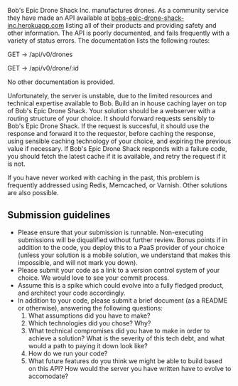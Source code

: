 Bob's Epic Drone Shack Inc. manufactures drones. As a community service they have made an API available at
[bobs-epic-drone-shack-inc.herokuapp.com](https://bobs-epic-drone-shack-inc.herokuapp.com) listing all of their products and providing safety and other information. The API is poorly documented, and fails frequently with a variety of status errors. The documentation lists the following routes:

GET -> /api/v0/drones

GET -> /api/v0/drone/:id

No other documentation is provided.

Unfortunately, the server is unstable, due to the limited resources and technical expertise available to Bob. Build an in house caching layer on top of Bob's Epic Drone Shack. Your solution should be a webserver with a routing structure of your choice. It should forward requests sensibly to Bob's Epic Drone Shack. If the request is succesful, it should use the response and forward it to the requestor, before caching the response, using sensible caching technology of your choice, and expiring the previous value if necessary. If Bob's Epic Drone Shack responds with a failure code, you should fetch the latest cache if it is available, and retry the request if it is not.

If you have never worked with caching in the past, this problem is frequently addressed using Redis, Memcached, or Varnish. Other solutions are also possible.

## Submission guidelines
- Please ensure that your submission is runnable. Non-executing submissions will be diqualified without further review. Bonus points if in addition to the code, you deploy this to a PaaS provider of your choice (unless your solution is a mobile solution, we understand that makes this impossible, and will not mark you down).
- Please submit your code as a link to a version control system of your choice. We would love to see your commit process.
- Assume this is a spike which could evolve into a fully fledged product, and architect your code accordingly.
- In addition to your code, please submit a brief document (as a README or otherwise), answering the following questions:
  1) What assumptions did you have to make?
  2) Which technologies did you chose? Why?
  3) What technical compromises did you have to make in order to achieve a solution? What is the severity of this tech debt, and what would a path to paying it down look like?
  4) How do we run your code?
  5) What future features do you think we might be able to build based on this API? How would the server you have written have to evolve to accomodate?
